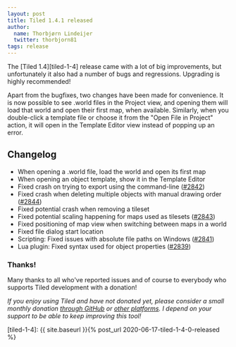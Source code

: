 ```yaml
---
layout: post
title: Tiled 1.4.1 released
author:
  name: Thorbjørn Lindeijer
  twitter: thorbjorn81
tags: release
---
```


The [Tiled 1.4][tiled-1-4] release came with a lot of big improvements, but unfortunately it also had a number of bugs and regressions. Upgrading is highly recommended!

Apart from the bugfixes, two changes have been made for convenience. It is now possible to see .world files in the Project view, and opening them will load that world and open their first map, when available. Similarly, when you double-click a template file or choose it from the "Open File in Project" action, it will open in the Template Editor view instead of popping up an error.

Changelog
---------

*   When opening a .world file, load the world and open its first map
*   When opening an object template, show it in the Template Editor
*   Fixed crash on trying to export using the command-line ([#2842](https://github.com/bjorn/tiled/issues/2842))
*   Fixed crash when deleting multiple objects with manual drawing order ([#2844](https://github.com/bjorn/tiled/issues/2844))
*   Fixed potential crash when removing a tileset
*   Fixed potential scaling happening for maps used as tilesets ([#2843](https://github.com/bjorn/tiled/issues/2843))
*   Fixed positioning of map view when switching between maps in a world
*   Fixed file dialog start location
*   Scripting: Fixed issues with absolute file paths on Windows ([#2841](https://github.com/bjorn/tiled/issues/2841))
*   Lua plugin: Fixed syntax used for object properties ([#2839](https://github.com/bjorn/tiled/issues/2839))

### Thanks!

Many thanks to all who've reported issues and of course to everybody who supports Tiled development with a donation!

_If you enjoy using Tiled and have not donated yet, please consider a small monthly donation [through GitHub](https://github.com/sponsors/bjorn) or [other platforms](https://www.mapeditor.org/donate). I depend on your support to be able to keep improving this tool!_

[tiled-1-4]: {{ site.baseurl }}{% post_url 2020-06-17-tiled-1-4-0-released %}
